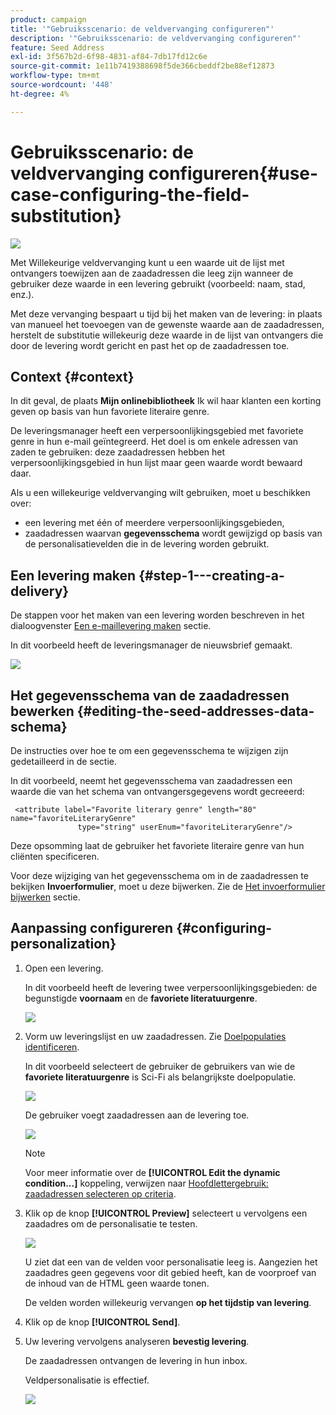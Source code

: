 ```yaml
---
product: campaign
title: '"Gebruiksscenario: de veldvervanging configureren"'
description: '"Gebruiksscenario: de veldvervanging configureren"'
feature: Seed Address
exl-id: 3f567b2d-6f98-4831-af84-7db17fd12c6e
source-git-commit: 1e11b7419388698f5de366cbeddf2be88ef12873
workflow-type: tm+mt
source-wordcount: '448'
ht-degree: 4%

---
```


# Gebruiksscenario: de veldvervanging configureren{#use-case-configuring-the-field-substitution}

![](../../assets/common.svg)

Met Willekeurige veldvervanging kunt u een waarde uit de lijst met ontvangers toewijzen aan de zaadadressen die leeg zijn wanneer de gebruiker deze waarde in een levering gebruikt (voorbeeld: naam, stad, enz.).

Met deze vervanging bespaart u tijd bij het maken van de levering: in plaats van manueel het toevoegen van de gewenste waarde aan de zaadadressen, herstelt de substitutie willekeurig deze waarde in de lijst van ontvangers die door de levering wordt gericht en past het op de zaadadressen toe.

## Context {#context}

In dit geval, de plaats **Mijn onlinebibliotheek** Ik wil haar klanten een korting geven op basis van hun favoriete literaire genre.

De leveringsmanager heeft een verpersoonlijkingsgebied met favoriete genre in hun e-mail geïntegreerd. Het doel is om enkele adressen van zaden te gebruiken: deze zaadadressen hebben het verpersoonlijkingsgebied in hun lijst maar geen waarde wordt bewaard daar.

Als u een willekeurige veldvervanging wilt gebruiken, moet u beschikken over:

* een levering met één of meerdere verpersoonlijkingsgebieden,
* zaadadressen waarvan **gegevensschema** wordt gewijzigd op basis van de personalisatievelden die in de levering worden gebruikt.

## Een levering maken {#step-1---creating-a-delivery}

De stappen voor het maken van een levering worden beschreven in het dialoogvenster [Een e-maillevering maken](creating-an-email-delivery.md) sectie.

In dit voorbeeld heeft de leveringsmanager de nieuwsbrief gemaakt.

![](assets/dlv_seeds_usecase_24.png)

## Het gegevensschema van de zaadadressen bewerken {#editing-the-seed-addresses-data-schema}

De instructies over hoe te om een gegevensschema te wijzigen zijn gedetailleerd in de sectie.

In dit voorbeeld, neemt het gegevensschema van zaadadressen een waarde die van het schema van ontvangersgegevens wordt gecreeerd:

```
 <attribute label="Favorite literary genre" length="80" name="favoriteLiteraryGenre"
               type="string" userEnum="favoriteLiteraryGenre"/>
```

Deze opsomming laat de gebruiker het favoriete literaire genre van hun cliënten specificeren.

Voor deze wijziging van het gegevensschema om in de zaadadressen te bekijken **Invoerformulier**, moet u deze bijwerken. Zie de [Het invoerformulier bijwerken](use-case--selecting-seed-addresses-on-criteria.md#updating-the-input-form) sectie.

## Aanpassing configureren {#configuring-personalization}

1. Open een levering.

   In dit voorbeeld heeft de levering twee verpersoonlijkingsgebieden: de begunstigde **voornaam** en de **favoriete literatuurgenre**.

   ![](assets/dlv_seeds_usecase_25.png)

1. Vorm uw leveringslijst en uw zaadadressen. Zie [Doelpopulaties identificeren](steps-defining-the-target-population.md).

   In dit voorbeeld selecteert de gebruiker de gebruikers van wie de **favoriete literatuurgenre** is Sci-Fi als belangrijkste doelpopulatie.

   ![](assets/dlv_seeds_usecase_26.png)

   De gebruiker voegt zaadadressen aan de levering toe.

   ![](assets/dlv_seeds_usecase_27.png)

   >[!NOTE]
   >
   >Voor meer informatie over de **[!UICONTROL Edit the dynamic condition...]** koppeling, verwijzen naar [Hoofdlettergebruik: zaadadressen selecteren op criteria](use-case--selecting-seed-addresses-on-criteria.md).

1. Klik op de knop **[!UICONTROL Preview]** selecteert u vervolgens een zaadadres om de personalisatie te testen.

   ![](assets/dlv_seeds_usecase_28.png)

   U ziet dat een van de velden voor personalisatie leeg is. Aangezien het zaadadres geen gegevens voor dit gebied heeft, kan de voorproef van de inhoud van de HTML geen waarde tonen.

   De velden worden willekeurig vervangen **op het tijdstip van levering**.

1. Klik op de knop **[!UICONTROL Send]**.
1. Uw levering vervolgens analyseren **bevestig levering**.

   De zaadadressen ontvangen de levering in hun inbox.

   Veldpersonalisatie is effectief.

   ![](assets/dlv_seeds_usecase_08.png)
